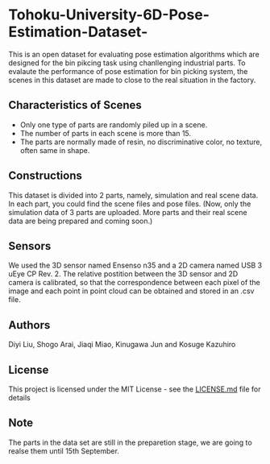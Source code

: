 # Tohoku-University-6D-Pose-Estimation-Dataset-
This is an open dataset for evaluating pose estimation algorithms which are designed for the bin pikcing task using chanllenging industrial parts. 
To evalaute the performance of pose estimation for bin picking system, the scenes in this dataset are made to close to the real situation in the factory.

## Characteristics of Scenes
* Only one type of parts are randomly piled up in a scene.
* The number of parts in each scene is more than 15. 
* The parts are normally made of resin, no discriminative color, no texture, often same in shape.

## Constructions 
This dataset is divided into 2 parts, namely, simulation and real scene data.  
In each part, you could find the scene files and pose files. 
(Now, only the simulation data of 3 parts are uploaded. 
More parts and their real scene data are being prepared and coming soon.) 

## Sensors
We used the 3D sensor named Ensenso n35 and a 2D camera named USB 3 uEye CP Rev. 2.
The relative postition between the 3D sensor and 2D camera is calibrated, so that the correspondence between each pixel of the image and each point in point cloud can be obtained and stored in an .csv file.

## Authors
Diyi Liu, Shogo Arai, Jiaqi Miao, Kinugawa Jun and Kosuge Kazuhiro

## License

This project is licensed under the MIT License - see the [LICENSE.md](LICENSE.md) file for details

## Note
The parts in the data set are still in the preparetion stage, we are going to realse them until 15th September. 
